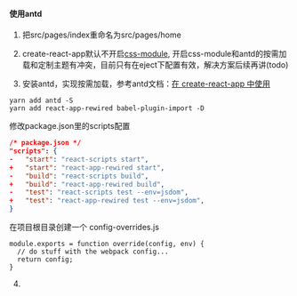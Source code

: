 #### 使用antd
1. 把src/pages/index重命名为src/pages/home

2. create-react-app默认不开启[css-module](https://github.com/css-modules/css-modules), 开启css-module和antd的按需加载和定制主题有冲突，目前只有在eject下配置有效，解决方案后续再讲(todo)

3. 安装antd，实现按需加载，参考antd文档：[在 create-react-app 中使用](https://ant.design/docs/react/use-with-create-react-app-cn)
```
yarn add antd -S
yarn add react-app-rewired babel-plugin-import -D
```
修改package.json里的scripts配置
```json 
/* package.json */
"scripts": {
-   "start": "react-scripts start",
+   "start": "react-app-rewired start",
-   "build": "react-scripts build",
+   "build": "react-app-rewired build",
-   "test": "react-scripts test --env=jsdom",
+   "test": "react-app-rewired test --env=jsdom",
}
```
在项目根目录创建一个 config-overrides.js
```
module.exports = function override(config, env) {
  // do stuff with the webpack config...
  return config;
}
```

4. 

